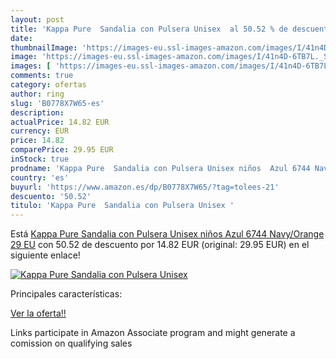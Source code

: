 ```yaml
---
layout: post
title: 'Kappa Pure  Sandalia con Pulsera Unisex  al 50.52 % de descuento'
date: 
thumbnailImage: 'https://images-eu.ssl-images-amazon.com/images/I/41n4D-6TB7L._SL200_.jpg'
image: 'https://images-eu.ssl-images-amazon.com/images/I/41n4D-6TB7L._SL200_.jpg'
images: [ 'https://images-eu.ssl-images-amazon.com/images/I/41n4D-6TB7L._SL200_.jpg' ]
comments: true
category: ofertas
author: ring
slug: 'B0778X7W65-es'
description:
actualPrice: 14.82 EUR
currency: EUR
price: 14.82
comparePrice: 29.95 EUR
inStock: true
prodname: 'Kappa Pure  Sandalia con Pulsera Unisex niños  Azul 6744 Navy/Orange  29 EU'
country: 'es'
buyurl: 'https://www.amazon.es/dp/B0778X7W65/?tag=tolees-21'
descuento: '50.52'
titulo: 'Kappa Pure  Sandalia con Pulsera Unisex '
---
```


Está [Kappa Pure  Sandalia con Pulsera Unisex niños  Azul 6744 Navy/Orange  29 EU](https://www.amazon.es/dp/B0778X7W65/?tag=tolees-21) con 50.52 de descuento por 14.82 EUR (original: 29.95 EUR) en el siguiente enlace!

[![Kappa Pure  Sandalia con Pulsera Unisex ](https://images-eu.ssl-images-amazon.com/images/I/41n4D-6TB7L._SL200_.jpg)](https://www.amazon.es/dp/B0778X7W65/?tag=tolees-21)

Principales características:


[Ver la oferta!!](https://www.amazon.es/dp/B0778X7W65/?tag=tolees-21)

Links participate in Amazon Associate program and might generate a comission on qualifying sales


